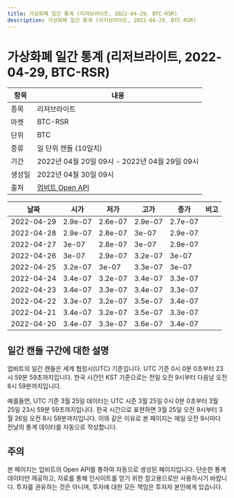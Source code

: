 ```yaml
---
title: 가상화폐 일간 통계 (리저브라이트, 2022-04-29, BTC-RSR)
description: 가상화폐 일간 통계 (리저브라이트, 2022-04-29, BTC-RSR)
---
```



가상화폐 일간 통계 (리저브라이트, 2022-04-29, BTC-RSR)
===

|항목|내용|
|--|--|
|종목|리저브라이트|
|마켓|BTC-RSR|
|단위|BTC|
|종류|일 단위 캔들 (10일치)|
|기간|2022년 04월 20일 09시 - 2022년 04월 29일 09시|
|생성일|2022년 04월 30일 09시|
|출처|[업비트 Open API](https://docs.upbit.com)|


|날짜|시가|저가|고가|종가|비고|
|--|--|--|--|--|--|
|2022-04-29|2.9e-07|2.6e-07|2.9e-07|2.7e-07|    |
|2022-04-28|2.9e-07|2.8e-07|3e-07|2.9e-07|    |
|2022-04-27|3e-07|2.8e-07|3e-07|2.9e-07|    |
|2022-04-26|3e-07|2.9e-07|3.2e-07|3e-07|    |
|2022-04-25|3.2e-07|3e-07|3.3e-07|3e-07|    |
|2022-04-24|3.4e-07|3.2e-07|3.4e-07|3.3e-07|    |
|2022-04-23|3.4e-07|3.3e-07|3.4e-07|3.3e-07|    |
|2022-04-22|3.3e-07|3.2e-07|3.5e-07|3.4e-07|    |
|2022-04-21|3.4e-07|3.2e-07|3.5e-07|3.3e-07|    |
|2022-04-20|3.4e-07|3.3e-07|3.6e-07|3.4e-07|    |


일간 캔들 구간에 대한 설명
---


업비트의 일간 캔들은 세계 협정시(UTC) 기준입니다. 
UTC 기준 0시 0분 0초부터 23시 59분 59초까지입니다. 
한국 시간인 KST 기준으로는 전일 오전 9시부터 다음날 오전 8시 59분까지입니다. 


예를들면, UTC 기준 3월 25일 데이터는 UTC 시준 3월 25일 0시 0분 0초부터 3월 25일 23시 59분 59초까지입니다. 
한국 시간으로 표현하면 3월 25일 오전 9시부터 3월 26일 오전 8시 59분까지입니다. 
이와 같은 이유로 본 페이지는 매일 오전 9시마다 전날의 통계 데이터를 자동으로 작성합니다. 


주의
---


본 페이지는 업비트의 Open API를 통하여 자동으로 생성된 페이지입니다. 
단순한 통계 데이터만 제공하고, 자료를 통해 인사이트를 얻기 위한 참고용으로만 사용하시기 바랍니다. 
투자를 권유하는 것은 아니며, 투자에 대한 모든 책임은 투자자 본인에게 있습니다. 
